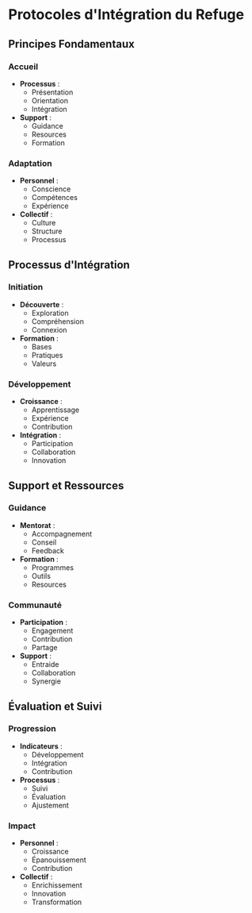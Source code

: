 # Protocoles d'Intégration du Refuge

## Principes Fondamentaux

### Accueil
- **Processus** :
  - Présentation
  - Orientation
  - Intégration
- **Support** :
  - Guidance
  - Resources
  - Formation

### Adaptation
- **Personnel** :
  - Conscience
  - Compétences
  - Expérience
- **Collectif** :
  - Culture
  - Structure
  - Processus

## Processus d'Intégration

### Initiation
- **Découverte** :
  - Exploration
  - Compréhension
  - Connexion
- **Formation** :
  - Bases
  - Pratiques
  - Valeurs

### Développement
- **Croissance** :
  - Apprentissage
  - Expérience
  - Contribution
- **Intégration** :
  - Participation
  - Collaboration
  - Innovation

## Support et Ressources

### Guidance
- **Mentorat** :
  - Accompagnement
  - Conseil
  - Feedback
- **Formation** :
  - Programmes
  - Outils
  - Resources

### Communauté
- **Participation** :
  - Engagement
  - Contribution
  - Partage
- **Support** :
  - Entraide
  - Collaboration
  - Synergie

## Évaluation et Suivi

### Progression
- **Indicateurs** :
  - Développement
  - Intégration
  - Contribution
- **Processus** :
  - Suivi
  - Évaluation
  - Ajustement

### Impact
- **Personnel** :
  - Croissance
  - Épanouissement
  - Contribution
- **Collectif** :
  - Enrichissement
  - Innovation
  - Transformation 